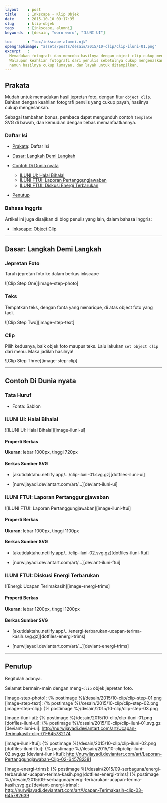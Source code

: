 ```yaml
---
layout    : post
title     : Inkscape - Klip Objek
date      : 2015-10-10 09:17:35
slug      : klip-objek
tags      : [inkscape, alumni]
keywords  : [desain, "woro woro", "ILUNI UI"]

toc       : "toc/inkscape-alumni.njk"
opengraphimage: "assets/posts/desain/2015/10-clip/clip-iluni-01.png"
excerpt   : 
  Memadukan fotografi dan mencoba hasilnya dengan object clip cukup menyenangkan.
  Walaupun keahlian fotografi dari penulis sebetulnya cukup mengenaskan,
  namun hasilnya cukup lumayan, dan layak untuk ditampilkan.
---
```


<a name="prakata"></a>

## Prakata

Mudah untuk memadukan hasil jepretan foto,
dengan fitur `object clip`.
Bahkan dengan keahlian fotografi penulis yang cukup payah,
hasilnya cukup mengesankan.

Sebagai tambahan bonus,
pembaca dapat mengunduh contoh `template` SVG di bawah,
dan kemudian dengan bebas memanfaatkannya.

### Daftar Isi

* [Prakata](#prakata): Daftar Isi

* [Dasar: Langkah Demi Langkah](#dasar)

* [Contoh Di Dunia nyata](#contoh-nyata)
  * [ILUNI UI: Halal Bihalal](#halal-bihalal)
  * [ILUNI FTUI: Laporan Pertanggungjawaban](#laporan)
  * [ILUNI FTUI: Diskusi Energi Terbarukan](#energi)

* [Penutup](#penutup)

### Bahasa Inggris

Artikel ini juga disajikan di blog penulis yang lain,
dalam bahasa Inggris:

* [Inkscape: Object Clip][english-version]

-- -- --

<a name="dasar"></a>

## Dasar: Langkah Demi Langkah

### Jepretan Foto

Taruh jepretan foto ke dalam berkas inkscape

![Clip Step One][image-step-photo]

### Teks

Tempatkan teks, dengan fonta yang menarique,
di atas object foto yang tadi.

![Clip Step Two][image-step-text]

### Clip

Pilih keduanya, baik objek foto maupun teks.
Lalu lakukan `set object clip` dari menu.
Maka jadilah hasilnya!

![Clip Step Three][image-step-clip]

-- -- --

<a name="contoh-nyata"></a>

## Contoh Di Dunia nyata

### Tata Huruf

* Fonta: Sablon

<a name="halal-bihalal"></a>

### ILUNI UI: Halal Bihalal

![ILUNI UI: Halal Bihalal][image-iluni-ui]

#### Properti Berkas

**Ukuran**: lebar 1000px, tinggi 720px

#### Berkas Sumber SVG

* [akutidaktahu.netlify.app/.../clip-iluni-01.svg.gz][dotfiles-iluni-ui]

* [nurwijayadi.deviantart.com/art/...][deviant-iluni-ui]

<a name="laporan"></a>

### ILUNI FTUI: Laporan Pertanggungjawaban

![ILUNI FTUI: Laporan Pertanggungjawaban][image-iluni-ftui]

#### Properti Berkas

**Ukuran**: lebar 1000px, tinggi 1100px

#### Berkas Sumber SVG

* [akutidaktahu.netlify.app/.../clip-iluni-02.svg.gz][dotfiles-iluni-ftui]

* [nurwijayadi.deviantart.com/art/...][deviant-iluni-ftui]

<a name="energi"></a>

### ILUNI FTUI: Diskusi Energi Terbarukan

![Energi: Ucapan Terimakasih][image-energi-trims]

#### Properti Berkas

**Ukuran**: lebar 1200px, tinggi 1200px

#### Berkas Sumber SVG

* [akutidaktahu.netlify.app/.../energi-terbarukan-ucapan-terima-kasih.svg.gz][dotfiles-energi-trims]

* [nurwijayadi.deviantart.com/art/...][deviant-energi-trims]

-- -- --

<a name="penutup"></a>

## Penutup

Begitulah adanya.

Selamat bermain-main dengan meng-`clip` objek jepretan foto.

[//]: <> ( -- -- -- links below -- -- -- )

[english-version]:      https://epsi-rns.gitlab.io/design/2015/10/10/inkscape-object-clip/

[image-step-photo]:     {% postimage %}/desain/2015/10-clip/clip-step-01.png
[image-step-text]:      {% postimage %}/desain/2015/10-clip/clip-step-02.png
[image-step-clip]:      {% postimage %}/desain/2015/10-clip/clip-step-03.png

[image-iluni-ui]:       {% postimage %}/desain/2015/10-clip/clip-iluni-01.png
[dotfiles-iluni-ui]:    {% postimage %}/desain/2015/10-clip/clip-iluni-01.svg.gz
[deviant-iluni-ui]:     http://nurwijayadi.deviantart.com/art/Ucapan-Terimakasih-clip-01-645782174

[image-iluni-ftui]:     {% postimage %}/desain/2015/10-clip/clip-iluni-02.png
[dotfiles-iluni-ftui]:  {% postimage %}/desain/2015/10-clip/clip-iluni-02.svg.gz
[deviant-iluni-ftui]:   http://nurwijayadi.deviantart.com/art/Laporan-Pertanggungjawaban-Clip-02-645782381

[image-energi-trims]:   {% postimage %}/desain/2015/09-serbaguna/energi-terbarukan-ucapan-terima-kasih.png
[dotfiles-energi-trims]:{% postimage %}/desain/2015/09-serbaguna/energi-terbarukan-ucapan-terima-kasih.svg.gz
[deviant-energi-trims]:  http://nurwijayadi.deviantart.com/art/Ucapan-Terimakasih-clip-03-645782639
